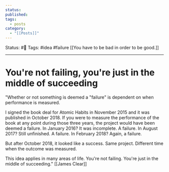 ```yaml
---
status: 
published: 
tags:
  - posts
category:
  - "[[Posts]]"
---
```

Status: #🌱
Tags: #idea #failure [[You have to be bad in order to be good.]]
***
# You're not failing, you're just in the middle of succeeding

"Whether or not something is deemed a "failure" is dependent on when performance is measured.

I signed the book deal for Atomic Habits in November 2015 and it was published in October 2018. If you were to measure the performance of the book at any point during those three years, the project would have been deemed a failure. In January 2016? It was incomplete. A failure. In August 2017? Still unfinished. A failure. In February 2018? Again, a failure.

But after October 2018, it looked like a success. Same project. Different time when the outcome was measured.

This idea applies in many areas of life. You're not failing. You're just in the middle of succeeding." [[James Clear]]

